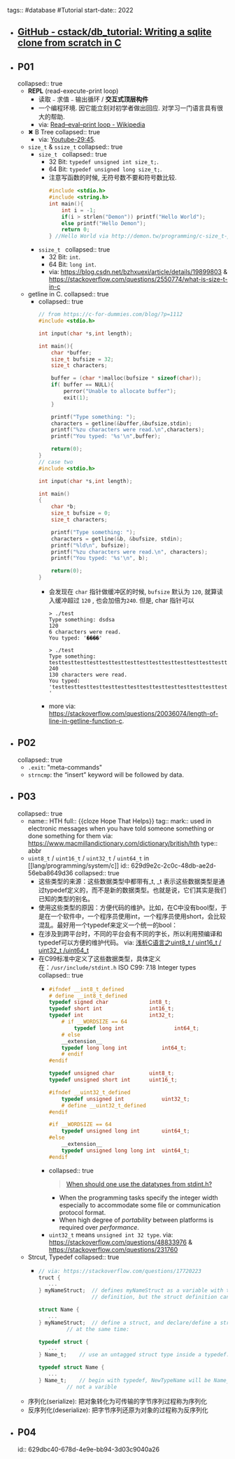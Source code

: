 tags:: #database #Tutorial
start-date:: 2022

- ## [GitHub - cstack/db_tutorial: Writing a sqlite clone from scratch in C](https://github.com/cstack/db_tutorial)
- ## P01
  collapsed:: true
  - **REPL** (read-execute-print loop)
    - 读取﹣求值﹣输出循环 / **交互式顶层构件**
    - 一个编程环境. 因它能立刻对初学者做出回应. 对学习一门语言具有很大的帮助.
    - via: [Read–eval–print loop - Wikipedia](https://en.wikipedia.org/wiki/Read%E2%80%93eval%E2%80%93print_loop)
  - ✖ B Tree
    collapsed:: true
    - via: [Youtube-29:45](https://www.youtube.com/watch?v=aZjYr87r1b8).
  - `size_t` & `ssize_t`
    collapsed:: true
    - `size_t `
      collapsed:: true
      - 32 Bit: `typedef unsigned int size_t;`.
      - 64 Bit: `typedef unsigned long size_t;`.
      - 注意写函数的时候, 无符号数不要和符号数比较.
        ```c
        #include <stdio.h>
        #include <string.h>
        int main(){
            int i = -1;
            if(i > strlen("Demon")) printf("Hello World");
            else printf("Hello Demon");
            return 0;
        } //Hello World via http://demon.tw/programming/c-size_t-pitfall.html
        ```
    - `ssize_t `
      collapsed:: true
      - 32 Bit: `int`.
      - 64 Bit: `long int`.
      - via: https://blog.csdn.net/bzhxuexi/article/details/19899803 & https://stackoverflow.com/questions/2550774/what-is-size-t-in-c
  - getline in C.
    collapsed:: true
    - collapsed:: true
      ```c
      // from https://c-for-dummies.com/blog/?p=1112
      #include <stdio.h>
      
      int input(char *s,int length);
      
      int main(){
          char *buffer;
          size_t bufsize = 32;
          size_t characters;
      
          buffer = (char *)malloc(bufsize * sizeof(char));
          if( buffer == NULL){
              perror("Unable to allocate buffer");
              exit(1);
          }
      
          printf("Type something: ");
          characters = getline(&buffer,&bufsize,stdin);
          printf("%zu characters were read.\n",characters);
          printf("You typed: '%s'\n",buffer);
      
          return(0);
      }
      // case two
      #include <stdio.h>
      
      int input(char *s,int length);
      
      int main()
      {    
          char *b;
          size_t bufsize = 0;
          size_t characters;
      
          printf("Type something: ");
          characters = getline(&b, &bufsize, stdin);
          printf("%ld\n", bufsize);
          printf("%zu characters were read.\n", characters);
          printf("You typed: '%s'\n", b);
      
          return(0);
      }
      ```
      - 会发现在 `char` 指针做缓冲区的时候, `bufsize` 默认为 `120`, 就算读入缓冲超过 `120` , 也会加倍为`240`. 但是, char 指针可以
        
        ```
        > ./test
        Type something: dsdsa
        120
        6 characters were read.
        You typed: '����'
        
        > ./test
        Type something: testtesttesttesttesttesttesttesttesttesttesttesttesttesttesttesttesttesttesttesttesttesttesttesttesttesttesttesttesttesttesttestt
        240
        130 characters were read.
        You typed: 'testtesttesttesttesttesttesttesttesttesttesttesttesttesttesttesttesttesttesttesttesttesttesttesttesttesttesttesttesttesttesttestt
        '
        ```
      - more via: https://stackoverflow.com/questions/20036074/length-of-line-in-getline-function-c.
- ## P02
  collapsed:: true
  - `.exit`: "meta-commands"
  - `strncmp`: the “insert” keyword will be followed by data.
- ## P03
  collapsed:: true
  - name:: HTH
    full:: {{cloze Hope That Helps}}
    tag:: 
    mark:: used in electronic messages when you have told someone something or done something for them via: https://www.macmillandictionary.com/dictionary/british/hth
    type:: abbr
  - `uint8_t` / `uint16_t` / `uint32_t` / `uint64_t` in [[lang/programming/system/c]]
    id:: 629d9e2c-2c0c-48db-ae2d-56eba8649d36
    collapsed:: true
    - 这些类型的来源：这些数据类型中都带有_t, _t 表示这些数据类型是通过typedef定义的，而不是新的数据类型。也就是说，它们其实是我们已知的类型的别名。
    - 使用这些类型的原因：方便代码的维护。比如，在C中没有bool型，于是在一个软件中，一个程序员使用int，一个程序员使用short，会比较混乱。最好用一个typedef来定义一个统一的bool：
    - 在涉及到跨平台时，不同的平台会有不同的字长，所以利用预编译和typedef可以方便的维护代码。 via: [浅析C语言之uint8_t / uint16_t / uint32_t /uint64_t](https://zhuanlan.zhihu.com/p/37422763)
    - 在C99标准中定义了这些数据类型，具体定义在：`/usr/include/stdint.h` ISO C99: 7.18 Integer types
      collapsed:: true
      - ```c
        #ifndef __int8_t_defined
        # define __int8_t_defined
        typedef signed char             int8_t;
        typedef short int               int16_t;
        typedef int                     int32_t;
            # if __WORDSIZE == 64
                typedef long int                int64_t;
            # else
            __extension__
            typedef long long int           int64_t;
            # endif
        #endif
        
        typedef unsigned char           uint8_t;
        typedef unsigned short int      uint16_t;
        
        #ifndef __uint32_t_defined
            typedef unsigned int            uint32_t;
            # define __uint32_t_defined
        #endif
        
        #if __WORDSIZE == 64
            typedef unsigned long int       uint64_t;
        #else
            __extension__
            typedef unsigned long long int  uint64_t;
        #endif
        ```
      - collapsed:: true
        > [When should one use the datatypes from stdint.h?](https://stackoverflow.com/questions/20077313)
        - When the programming tasks specify the integer width especially to accommodate some file or communication protocol format.
        - When high degree of *portability* between platforms is required over *performance*.
      - `uint32_t` means `unsigned int 32 type`. via: https://stackoverflow.com/questions/48833976 & https://stackoverflow.com/questions/231760
  - Strcut, Typedef
    collapsed:: true
    - ```c
      // via: https://stackoverflow.com/questions/17720223
      truct {
         ...
      } myNameStruct;  // defines myNameStruct as a variable with this struct
                       // definition, but the struct definition cannot be re-used.
      
      struct Name {
         ...
      } myNameStruct;  // define a struct, and declare/define a struct variable 
               // at the same time:
      
      typedef struct {
         ...
      } Name_t;    // use an untagged struct type inside a typedef:
      
      typedef struct Name {
         ...
      } Name_t;    // begin with typedef, NewTypeName will be Name_t, 
               // not a varible
      ```
  - 序列化(serialize): 把对象转化为可传输的字节序列过程称为序列化
  - 反序列化(deserialize): 把字节序列还原为对象的过程称为反序列化
- ## P04
  id:: 629dbc40-678d-4e9e-bb94-3d03c9040a26